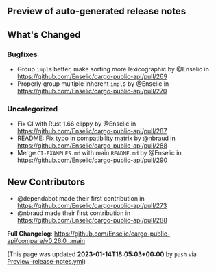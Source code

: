 ## Preview of auto-generated release notes
<!-- Release notes generated using configuration in .github/release.yml at main -->

## What's Changed
### Bugfixes
* Group `impl`s better, make sorting more lexicographic by @Enselic in https://github.com/Enselic/cargo-public-api/pull/269
* Properly group multiple inherent `impl`s by @Enselic in https://github.com/Enselic/cargo-public-api/pull/270
### Uncategorized
* Fix CI with Rust 1.66 clippy by @Enselic in https://github.com/Enselic/cargo-public-api/pull/287
* README: Fix typo in compatibility matrix by @nbraud in https://github.com/Enselic/cargo-public-api/pull/288
* Merge `CI-EXAMPLES.md` with main `README.md` by @Enselic in https://github.com/Enselic/cargo-public-api/pull/290

## New Contributors
* @dependabot made their first contribution in https://github.com/Enselic/cargo-public-api/pull/273
* @nbraud made their first contribution in https://github.com/Enselic/cargo-public-api/pull/288

**Full Changelog**: https://github.com/Enselic/cargo-public-api/compare/v0.26.0...main


(This page was updated **2023-01-14T18:05:03+00:00** by `push` via [Preview-release-notes.yml](https://github.com/Enselic/cargo-public-api/actions/runs/3919671177))
